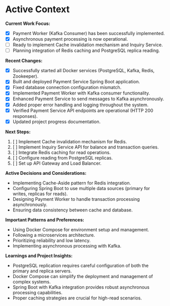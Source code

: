 # Active Context

**Current Work Focus:**

*   [x] Payment Worker (Kafka Consumer) has been successfully implemented.
*   [x] Asynchronous payment processing is now operational.
*   [ ] Ready to implement Cache invalidation mechanism and Inquiry Service.
*   [ ] Planning integration of Redis caching and PostgreSQL replica reading.

**Recent Changes:**

*   [x] Successfully started all Docker services (PostgreSQL, Kafka, Redis, Zookeeper).
*   [x] Built and deployed Payment Service Spring Boot application.
*   [x] Fixed database connection configuration mismatch.
*   [x] Implemented Payment Worker with Kafka consumer functionality.
*   [x] Enhanced Payment Service to send messages to Kafka asynchronously.
*   [x] Added proper error handling and logging throughout the system.
*   [x] Verified Payment Service API endpoints are operational (HTTP 200 responses).
*   [x] Updated project progress documentation.

**Next Steps:**

1.  [ ] Implement Cache invalidation mechanism for Redis.
2.  [ ] Implement Inquiry Service API for balance and transaction queries.
3.  [ ] Integrate Redis caching for read operations.
4.  [ ] Configure reading from PostgreSQL replicas.
5.  [ ] Set up API Gateway and Load Balancer.

**Active Decisions and Considerations:**

*   Implementing Cache-Aside pattern for Redis integration.
*   Configuring Spring Boot to use multiple data sources (primary for writes, replicas for reads).
*   Designing Payment Worker to handle transaction processing asynchronously.
*   Ensuring data consistency between cache and database.

**Important Patterns and Preferences:**

*   Using Docker Compose for environment setup and management.
*   Following a microservices architecture.
*   Prioritizing reliability and low latency.
*   Implementing asynchronous processing with Kafka.

**Learnings and Project Insights:**

*   PostgreSQL replication requires careful configuration of both the primary and replica servers.
*   Docker Compose can simplify the deployment and management of complex systems.
*   Spring Boot with Kafka integration provides robust asynchronous processing capabilities.
*   Proper caching strategies are crucial for high-read scenarios.
